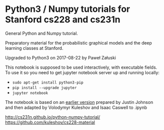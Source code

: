 # Python3 / Numpy tutorials for Stanford cs228 and cs231n

General Python and Numpy tutorial.

Preparatory material for the probabilistic graphical models and the deep learning classes at Stanford.


Upgraded to Python3 on 2017-08-22 by Paweł Załuski

This notebook is supposed to be used interactively, with executable fields. To use it so you need to get jupyter notebook server up and running locally:

* `sudo apt-get install python3-pip`
* `pip install --upgrade jupyter`
* `jupyter notebook`

The notebook is based on an [earlier version](http://cs231n.github.io/python-numpy-tutorial/) prepared by Justin Johnson and then adapted by Volodymyr Kuleshov and Isaac Caswell to .ipynb

http://cs231n.github.io/python-numpy-tutorial/
https://github.com/kuleshov/cs228-material
